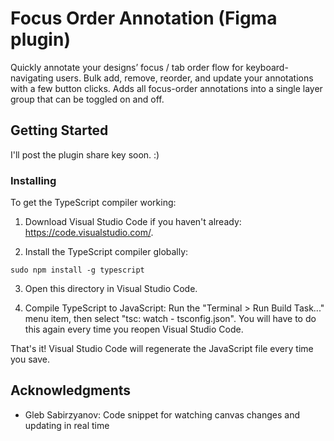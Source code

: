 # Focus Order Annotation (Figma plugin)

Quickly annotate your designs’ focus / tab order flow for keyboard-navigating users. Bulk add, remove, reorder, and update your annotations with a few button clicks. Adds all focus-order annotations into a single layer group that can be toggled on and off. 

## Getting Started

I'll post the plugin share key soon. :) 


### Installing

To get the TypeScript compiler working:

1. Download Visual Studio Code if you haven't already: https://code.visualstudio.com/.

2. Install the TypeScript compiler globally:

```
sudo npm install -g typescript
```

3. Open this directory in Visual Studio Code.

4. Compile TypeScript to JavaScript: Run the "Terminal > Run Build Task..." menu item,
    then select "tsc: watch - tsconfig.json". You will have to do this again every time
    you reopen Visual Studio Code.

That's it! Visual Studio Code will regenerate the JavaScript file every time you save.


## Acknowledgments

* Gleb Sabirzyanov: Code snippet for watching canvas changes and updating in real time